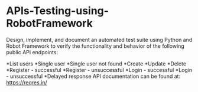 # APIs-Testing-using-RobotFramework

Design, implement, and document an automated test suite using Python and Robot Framework to verify the functionality and behavior of the following public API endpoints:

*List users 
*Single user 
*Single user not found 
*Create 
*Update 
*Delete 
*Register - successful 
*Register - unsuccessful 
*Login - successful
*Login - unsuccessful
*Delayed response
API documentation can be found at: https://reqres.in/
